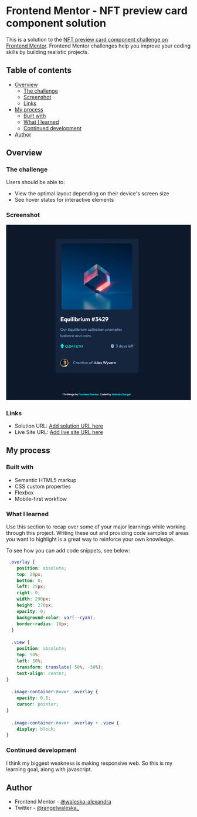 # Frontend Mentor - NFT preview card component solution

This is a solution to the [NFT preview card component challenge on Frontend Mentor](https://www.frontendmentor.io/challenges/nft-preview-card-component-SbdUL_w0U). Frontend Mentor challenges help you improve your coding skills by building realistic projects. 

## Table of contents

- [Overview](#overview)
  - [The challenge](#the-challenge)
  - [Screenshot](#screenshot)
  - [Links](#links)
- [My process](#my-process)
  - [Built with](#built-with)
  - [What I learned](#what-i-learned)
  - [Continued development](#continued-development)
- [Author](#author)


## Overview

### The challenge

Users should be able to:

- View the optimal layout depending on their device's screen size
- See hover states for interactive elements

### Screenshot

![](https://github.com/waleska-alexandra/nft-preview-card-component/blob/main/project-preview.png)


### Links

- Solution URL: [Add solution URL here](https://your-solution-url.com)
- Live Site URL: [Add live site URL here](https://your-live-site-url.com)

## My process

### Built with

- Semantic HTML5 markup
- CSS custom properties
- Flexbox
- Mobile-first workflow


### What I learned

Use this section to recap over some of your major learnings while working through this project. Writing these out and providing code samples of areas you want to highlight is a great way to reinforce your own knowledge.

To see how you can add code snippets, see below:


```css
 .overlay {
    position: absolute;
    top: 20px;
    bottom: 0;
    left: 25px;
    right: 0;
    width: 290px;
    height: 270px;
    opacity: 0;
    background-color: var(--cyan);
    border-radius: 10px;
  }
  
  .view {
    position: absolute;
    top: 50%;
    left: 50%;
    transform: translate(-50%, -50%);
    text-align: center;
}
  
  .image-container:hover .overlay {
    opacity: 0.5;
    cursor: pointer;
}
  
  .image-container:hover .overlay + .view {
    display: block;
}
```


### Continued development

I think my biggest weakness is making responsive web. So this is my learning goal, along with javascript.



## Author

- Frontend Mentor - [@waleska-alexandra](https://www.frontendmentor.io/profile/waleska-alexandra)
- Twitter - [@rangelwaleska_](https://twitter.com/rangelwaleska_)

